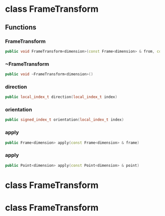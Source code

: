 # class FrameTransform

## Functions

### FrameTransform

```cpp
public void FrameTransform<dimension>(const Frame<dimension> & from, const Frame<dimension> & to)
```

### ~FrameTransform

```cpp
public void ~FrameTransform<dimension>()
```

### direction

```cpp
public local_index_t direction(local_index_t index)
```

### orientation

```cpp
public signed_index_t orientation(local_index_t index)
```

### apply

```cpp
public Frame<dimension> apply(const Frame<dimension> & frame)
```

### apply

```cpp
public Point<dimension> apply(const Point<dimension> & point)
```

# class FrameTransform

# class FrameTransform

